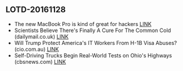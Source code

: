 ## LOTD-20161128

- The new MacBook Pro is kind of great for hackers [LINK](https://medium.com/@ageitgey/the-new-macbook-pro-is-kind-of-great-for-hackers-64c1c577a4d2#.e2s1oj8gp)
- Scientists Believe There's Finally A Cure For The Common Cold  (dailymail.co.uk)  [LINK](https://science.slashdot.org/story/16/11/27/0250254/scientists-believe-theres-finally-a-cure-for-the-common-cold)
-  Will Trump Protect America's IT Workers From H-1B Visa Abuses?  (cio.com.au)  [LINK](https://it.slashdot.org/story/16/11/27/0434219/will-trump-protect-americas-it-workers-from-h-1b-visa-abuses)
-  Self-Driving Trucks Begin Real-World Tests on Ohio's Highways  (cbsnews.com)  [LINK](https://news.slashdot.org/story/16/11/27/2133227/self-driving-trucks-begin-real-world-tests-on-ohios-highways)

